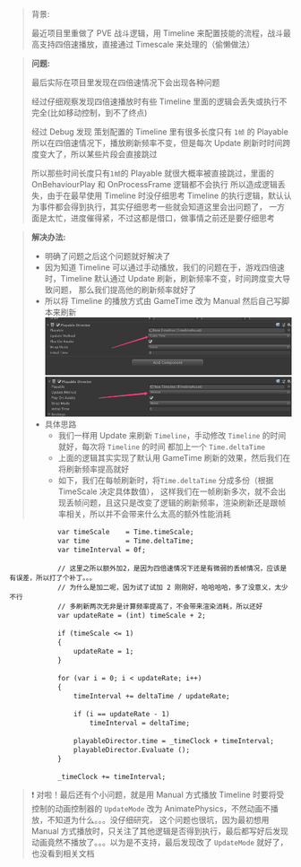 > 背景: 
> 
> 最近项目里重做了 PVE 战斗逻辑，用 Timeline 来配置技能的流程，战斗最高支持四倍速播放，直接通过 Timescale 来处理的（偷懒做法） 

> **问题:**
> 
> 最后实际在项目里发现在四倍速情况下会出现各种问题
> 
> 经过仔细观察发现四倍速播放时有些 Timeline 里面的逻辑会丢失或执行不完全(比如移动控制，到不了终点)
> 
> 经过 Debug 发现 策划配置的 Timeline 里有很多长度只有 `1帧` 的 Playable
> 所以在四倍速情况下，播放刷新频率不变，但是每次 Update 刷新时时间跨度变大了，所以某些片段会直接跳过
> 
> 所以那些时间长度只有`1帧`的 Playable 就很大概率被直接跳过，里面的 OnBehaviourPlay 和 OnProcessFrame 逻辑都不会执行
> 所以造成逻辑丢失，由于在最早使用 Timeline 时没仔细思考 Timeline 的执行逻辑，默认认为事件都会得到执行，其实仔细思考一些就会知道这里会出问题了，
> 一方面是太忙，进度催得紧，不过这都是借口，做事情之前还是要仔细思考
> 

> **解决办法:**
> 
> - 明确了问题之后这个问题就好解决了
> - 因为知道 Timeline 可以通过手动播放，我们的问题在于，游戏四倍速时，Timeline 默认通过 Update 刷新，刷新频率不变，时间跨度变大导致问题，
> 那么我们提高他的刷新频率就好了
> - 所以将 Timeline 的播放方式由 GameTime 改为 Manual 然后自己写脚本来刷新
> ![img.png](img.png)
> ![img_1.png](img_1.png)
> - 具体思路
>   - 我们一样用 Update 来刷新 `Timeline`，手动修改 `Timeline` 的时间就好，每次将 `Timeline` 的时间 都加上一个 `Time.deltaTime`
>   - 上面的逻辑其实实现了默认用 GameTime 刷新的效果，然后我们在将刷新频率提高就好
>   - 如下，我们在每帧刷新时，将`Time.deltaTime` 分成多份（根据 TimeScale 决定具体数值），
      这样我们在一帧刷新多次，就不会出现丢帧问题，且这只是改变了逻辑的刷新频率，渲染刷新还是跟帧率相关，所以并不会带来什么太高的额外性能消耗
```
            var timeScale    = Time.timeScale;
            var time         = Time.deltaTime;
            var timeInterval = 0f;
            
            // 这里之所以额外加2，是因为四倍速情况下还是有微弱的丢帧情况，应该是有误差，所以打了个补丁。。。
            // 为什么是加二呢，因为试了试加 2 刚刚好，哈哈哈哈，多了没意义，太少不行
            // 多刷新两次无非是计算频率提高了，不会带来渲染消耗，所以还好
            var updateRate = (int) timeScale + 2; 
            
            if (timeScale <= 1)
            {
                updateRate = 1;
            }
            
            for (var i = 0; i < updateRate; i++)
            {
                timeInterval += deltaTime / updateRate;

                if (i == updateRate - 1)
                    timeInterval = deltaTime;

                playableDirector.time = _timeClock + timeInterval;
                playableDirector.Evaluate ();
            }
            
            _timeClock += timeInterval;

```

> ❗️ 对啦！最后还有个小问题，就是用 Manual 方式播放 Timeline 时要将受控制的动画控制器的 `UpdateMode` 改为 AnimatePhysics，不然动画不播放，不知道为什么。。。没仔细研究，
> 这个问题也很坑，因为最初想用 Manual 方式播放时，只关注了其他逻辑是否得到执行，最后都写好后发现动画竟然不播放了。。。以为是不支持，最后发现改了 `UpdateMode` 就好了，
> 也没看到相关文档
